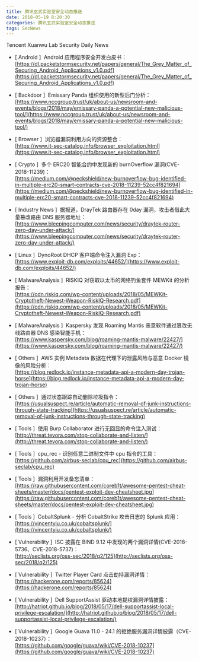 ```yaml
---
title: 腾讯玄武实验室安全动态推送
date: 2018-05-19 8:20:30
categories: 腾讯玄武实验室安全动态推送
tags: SecNews
---
```


Tencent Xuanwu Lab Security Daily News  
* [ Android ]  Android 应用程序安全开发白皮书：   
[https://dl.packetstormsecurity.net/papers/general/The_Grey_Matter_of_Securing_Android_Applications_v1.0.pdf](https://dl.packetstormsecurity.net/papers/general/The_Grey_Matter_of_Securing_Android_Applications_v1.0.pdf)  

* [ Backdoor ]  Emissary Panda 组织使用的新型后门分析：   
[https://www.nccgroup.trust/uk/about-us/newsroom-and-events/blogs/2018/may/emissary-panda-a-potential-new-malicious-tool/](https://www.nccgroup.trust/uk/about-us/newsroom-and-events/blogs/2018/may/emissary-panda-a-potential-new-malicious-tool/)  

* [ Browser ]  浏览器漏洞利用方向的资源整合：   
[https://www.it-sec-catalog.info/browser_exploitation.html](https://www.it-sec-catalog.info/browser_exploitation.html)  

* [ Crypto ]  多个 ERC20 智能合约中发现新的 burnOverflow 漏洞(CVE-2018-11239)：   
[https://medium.com/@peckshield/new-burnoverflow-bug-identified-in-multiple-erc20-smart-contracts-cve-2018-11239-52cc4f821694](https://medium.com/@peckshield/new-burnoverflow-bug-identified-in-multiple-erc20-smart-contracts-cve-2018-11239-52cc4f821694)  

* [ Industry News ]  据报道，DrayTek 路由器存在 0day 漏洞，攻击者借此大量篡改路由 DNS 服务器地址：   
[https://www.bleepingcomputer.com/news/security/draytek-router-zero-day-under-attack/](https://www.bleepingcomputer.com/news/security/draytek-router-zero-day-under-attack/)  

* [ Linux ]  DynoRoot DHCP 客户端命令注入漏洞 Exp：   
[https://www.exploit-db.com/exploits/44652/](https://www.exploit-db.com/exploits/44652/)  

* [ MalwareAnalysis ]  RISKIQ 对窃取以太币的网络钓鱼套件 MEWKit 的分析报告：   
[https://cdn.riskiq.com/wp-content/uploads/2018/05/MEWKit-Cryptotheft-Newest-Weapon-RiskIQ-Research.pdf](https://cdn.riskiq.com/wp-content/uploads/2018/05/MEWKit-Cryptotheft-Newest-Weapon-RiskIQ-Research.pdf)  

* [ MalwareAnalysis ]  Kaspersky 发现 Roaming Mantis 恶意软件通过篡改无线路由器 DNS 感染智能手机：   
[https://www.kaspersky.com/blog/roaming-mantis-malware/22427/](https://www.kaspersky.com/blog/roaming-mantis-malware/22427/)  

* [ Others ]  AWS 实例 Metadata 数据在代理下的泄露风险与恶意 Docker 镜像的风险分析：   
[https://blog.redlock.io/instance-metadata-api-a-modern-day-trojan-horse](https://blog.redlock.io/instance-metadata-api-a-modern-day-trojan-horse)  

* [ Others ]  通过状态跟踪自动删除垃圾指令：   
[https://usualsuspect.re/article/automatic-removal-of-junk-instructions-through-state-tracking](https://usualsuspect.re/article/automatic-removal-of-junk-instructions-through-state-tracking)  

* [ Tools ]  使用 Burp Collaborator 进行无回显的命令注入测试：   
[http://threat.tevora.com/stop-collaborate-and-listen/](http://threat.tevora.com/stop-collaborate-and-listen/)  

* [ Tools ]  cpu_rec - 识别任意二进制文件中 cpu 指令的工具：   
[https://github.com/airbus-seclab/cpu_rec](https://github.com/airbus-seclab/cpu_rec)  

* [ Tools ]  漏洞利用开发备忘清单：   
[https://raw.githubusercontent.com/coreb1t/awesome-pentest-cheat-sheets/master/docs/pentest-exploit-dev-cheatsheet.jpg](https://raw.githubusercontent.com/coreb1t/awesome-pentest-cheat-sheets/master/docs/pentest-exploit-dev-cheatsheet.jpg)  

* [ Tools ]  CobaltSplunk - 分析 CobaltStrike 攻击日志的 Splunk 应用：   
[https://vincentyiu.co.uk/cobaltsplunk/](https://vincentyiu.co.uk/cobaltsplunk/)  

* [ Vulnerability ]  ISC 披露在 BIND 9.12 中发现的两个漏洞详情(CVE-2018-5736、CVE-2018-5737)：   
[http://seclists.org/oss-sec/2018/q2/125](http://seclists.org/oss-sec/2018/q2/125)  

* [ Vulnerability ]  Twitter Player Card 点击劫持漏洞详情：   
[https://hackerone.com/reports/85624](https://hackerone.com/reports/85624)  

* [ Vulnerability ]  Dell SupportAssist 驱动本地提权漏洞详情披露：   
[http://hatriot.github.io/blog/2018/05/17/dell-supportassist-local-privilege-escalation/](http://hatriot.github.io/blog/2018/05/17/dell-supportassist-local-privilege-escalation/)  

* [ Vulnerability ]  Google Guava 11.0 - 24.1 的拒绝服务漏洞详情披露（CVE-2018-10237）：   
[https://github.com/google/guava/wiki/CVE-2018-10237](https://github.com/google/guava/wiki/CVE-2018-10237)  

